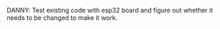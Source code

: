 DANNY:
Test existing code with esp32 board and figure out whether it needs to be changed to make it work.